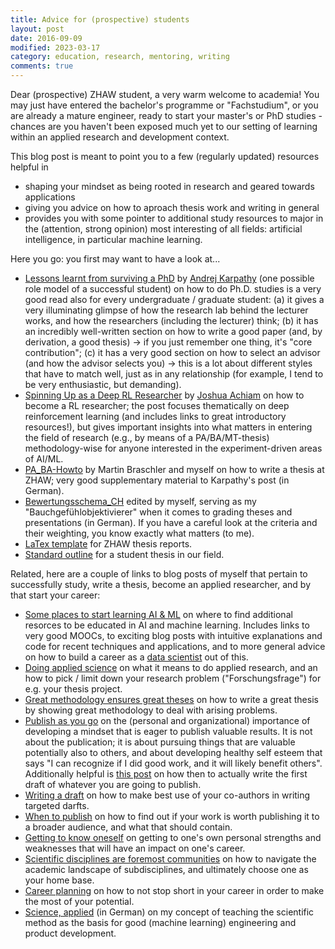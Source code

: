 ```yaml
---
title: Advice for (prospective) students
layout: post
date: 2016-09-09
modified: 2023-03-17
category: education, research, mentoring, writing
comments: true
---
```


Dear (prospective) ZHAW student, a very warm welcome to academia! You may just have entered the bachelor's programme or "Fachstudium", or you are already a mature engineer, ready to start your master's or PhD studies - chances are you haven't been exposed much yet to our setting of learning within an applied research and development context.

<!-- more -->

This blog post is meant to point you to a few (regularly updated) resources helpful in

  * shaping your mindset as being rooted in research and geared towards applications
  * giving you advice on how to aproach thesis work and writing in general
  * provides you with some pointer to additional study resources to major in the (attention, strong opinion) most interesting of all fields: artificial intelligence, in particular machine learning.

Here you go: you first may want to have a look at...

  * [Lessons learnt from surviving a PhD](http://karpathy.github.io/2016/09/07/phd/) by [Andrej Karpathy](http://cs.stanford.edu/people/karpathy/) (one possible role model of a successful student) on how to do Ph.D. studies is a very good read also for every undergraduate / graduate student: (a) it gives a very illuminating glimpse of how the research lab behind the lecturer works, and how the researchers (including the lecturer) think; (b) it has an incredibly well-written section on how to write a good paper (and, by derivation, a good thesis) -> if you just remember one thing, it's "core contribution"; (c) it has a very good section on how to select an advisor (and how the advisor selects you) -> this is a lot about different styles that have to match well, just as in any relationship (for example, I tend to be very enthusiastic, but demanding).
  * [Spinning Up as a Deep RL Researcher](http://spinningup.openai.com/en/latest/spinningup/spinningup.html) by [Joshua Achiam](https://www.linkedin.com/in/joshua-achiam-13887199/) on how to become a RL researcher; the post focuses thematically on deep reinforcement learning (and includes links to great introductory resources!), but gives important insights into what matters in entering the field of research (e.g., by means of a PA/BA/MT-thesis) methodology-wise for anyone interested in the experiment-driven areas of AI/ML.
  * [PA_BA-Howto](../downloads/PA_BA-Howto.pdf) by Martin Braschler and myself on how to write a thesis at ZHAW; very good supplementary material to Karpathy's post (in German).
  * [Bewertungsschema_CH](http://stdm.github.io/downloads/Bewertungsschema_CH.xlsx) edited by myself, serving as my "Bauchgefühlobjektivierer" when it comes to grading theses and presentations (in German). If you have a careful look at the criteria and their weighting, you know exactly what matters (to me). 
  * [LaTex template](http://stdm.github.io/downloads/LaTeX_PABA_Vorlage_Rev.0.zip) for ZHAW thesis reports.
  * [Standard outline](http://stdm.github.io/downloads/standard-outline-thesis.txt) for a student thesis in our field.

Related, here are a couple of links to blog posts of myself that pertain to successfully study, write a thesis, become an applied researcher, and by that start your career:

  * [Some places to start learning AI & ML](../Some-places-to-start-learning-ai-ml) on where to find additional resorces to be educated in AI and machine learning. Includes links to very good MOOCs, to exciting blog posts with intuitive explanations and code for recent techniques and applications, and to more general advice on how to build a career as a [data scientist](http://www.zhaw.ch/datalab) out of this.
  * [Doing applied science](../Doing-applied-science) on what it means to do applied research, and an how to pick / limit down your research problem ("Forschungsfrage") for e.g. your thesis project.
  * [Great methodology ensures great theses](../Great-methodology-delivers-great-theses) on how to write a great thesis by showing great methodology to deal with arising problems.
  * [Publish as you go](../Publish-as-you-go) on the (personal and organizational) importance of developing a mindset that is eager to publish valuable results. It is not about the publication; it is about pursuing things that are valuable potentially also to others, and about developing healthy self esteem that says "I can recognize if I did good work, and it will likely benefit others". Additionally helpful is [this post](../Writing-a-draft) on how then to actually write the first draft of whatever you are going to publish.
  * [Writing a draft](../Writing-a-draft) on how to make best use of your co-authors in writing targeted darfts.
  * [When to publish](../When-to-publish) on how to find out if your work is worth publishing it to a broader audience, and what that should contain.
  * [Getting to know oneself](../Getting-to-know-oneself) on getting to one's own personal strengths and weaknesses that will have an impact on one's career.
  * [Scientific disciplines are foremost communities](../Scientific-disciplines-are-foremost-communities) on how to navigate the academic landscape of subdisciplines, and ultimately choose one as your home base.
  * [Career planning](../Career-planning) on how to not stop short in your career in order to make the most of your potential.
  * [Science, applied](../Science-applied) (in German) on my concept of teaching the scientific method as the basis for good (machine learning) engineering and product development.
